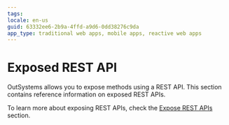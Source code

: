 ```yaml
---
tags: 
locale: en-us
guid: 63332ee6-2b9a-4ffd-a9d6-0dd38276c9da
app_type: traditional web apps, mobile apps, reactive web apps
---
```


# Exposed REST API

OutSystems allows you to expose methods using a REST API. This section contains reference information on exposed REST APIs.

To learn more about exposing REST APIs, check the [Expose REST APIs](../../../../extensibility-and-integration/rest/expose-rest-apis/intro.md) section.
